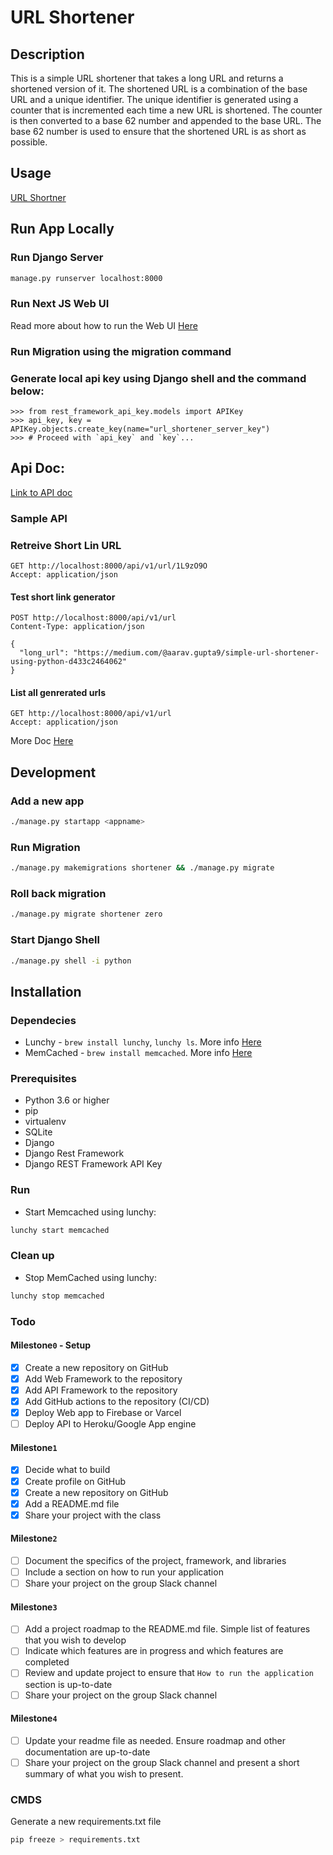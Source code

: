 # URL Shortener

## Description

This is a simple URL shortener that takes a long URL and returns a shortened version of it. The shortened URL is a
combination of the base URL and a unique identifier. The unique identifier is generated using a counter that is
incremented each time a new URL is shortened. The counter is then converted to a base 62 number and appended to the base
URL. The base 62 number is used to ensure that the shortened URL is as short as possible.

## Usage

[URL Shortner](https://urls-4b.web.app/)

## Run App Locally

### Run Django Server

```bash
manage.py runserver localhost:8000
```

### Run Next JS Web UI

Read more about how to run the Web UI [Here](/web/README.md)

### Run Migration using the migration command

### Generate local api key using Django shell and the command below:

```
>>> from rest_framework_api_key.models import APIKey
>>> api_key, key = APIKey.objects.create_key(name="url_shortener_server_key")
>>> # Proceed with `api_key` and `key`...
```

## Api Doc:

[Link to API doc](http://localhost:8000/doc/)

### Sample API

### Retreive Short Lin URL

```
GET http://localhost:8000/api/v1/url/1L9zO9O
Accept: application/json
```

#### Test short link generator

```
POST http://localhost:8000/api/v1/url
Content-Type: application/json

{
  "long_url": "https://medium.com/@aarav.gupta9/simple-url-shortener-using-python-d433c2464062"
}
```

#### List all genrerated urls

```
GET http://localhost:8000/api/v1/url
Accept: application/json

```

More Doc [Here](URLShortener.http)

## Development

### Add a new app

```bash
./manage.py startapp <appname>
```

### Run Migration

```bash
./manage.py makemigrations shortener && ./manage.py migrate
```

### Roll back migration

```bash
./manage.py migrate shortener zero 
```

### Start Django Shell

```bash
./manage.py shell -i python
```

## Installation

### Dependecies

- Lunchy - `brew install lunchy`, `lunchy ls`. More info [Here](https://github.com/eddiezane/lunchy)
- MemCached - `brew install memcached`. More
  info [Here](https://gist.github.com/tomysmile/ba6c0ba4488ea51e6423d492985a7953)

### Prerequisites

- Python 3.6 or higher
- pip
- virtualenv
- SQLite
- Django
- Django Rest Framework
- Django REST Framework API Key

### Run

- Start Memcached using lunchy:

```bash
lunchy start memcached
```

### Clean up

- Stop MemCached using lunchy:

```bash
lunchy stop memcached
```

### Todo

#### Milestone`0` - Setup

- [x] Create a new repository on GitHub
- [x] Add Web Framework to the repository
- [x] Add API Framework to the repository
- [x] Add GitHub actions to the repository (CI/CD)
- [x] Deploy Web app to Firebase or Varcel
- [ ] Deploy API to Heroku/Google App engine

#### Milestone`1`

- [x] Decide what to build
- [x] Create profile on GitHub
- [x] Create a new repository on GitHub
- [x] Add a README.md file
- [x] Share your project with the class

#### Milestone`2`

- [ ] Document the specifics of the project, framework, and libraries
- [ ] Include a section on how to run your application
- [ ] Share your project on the group Slack channel

#### Milestone`3`

- [ ] Add a project roadmap to the README.md file. Simple list of features that you wish to develop
- [ ] Indicate which features are in progress and which features are completed
- [ ] Review and update project to ensure that `How to run the application` section is up-to-date
- [ ] Share your project on the group Slack channel

#### Milestone`4`

- [ ] Update your readme file as needed. Ensure roadmap and other documentation are up-to-date
- [ ] Share your project on the group Slack channel and present a short summary of what you wish to present.

### CMDS

Generate a new requirements.txt file

```bash
pip freeze > requirements.txt
```